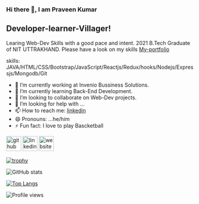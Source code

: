 ### Hi there 👋, I am Praveen Kumar

## Developer-learner-Villager!
Learing Web-Dev Skills with a good pace and intent. 2021 B.Tech Graduate of NIT UTTRAKHAND. Please have a look on my skills [My-portfolio](https://kumar-praveen-k.github.io/)

skills: JAVA/HTML/CSS/Bootstrap/JavaScript/Reactjs/Redux/hooks/Nodejs/Expressjs/Mongodb/Git
- 🔭 I’m currently working at Invenio Bussiness Solutions.
- 🌱 I’m currently learning Back-End Development.
- 👯 I’m looking to collaborate on Web-Dev projects.
- 🤔 I’m looking for help with ...
- 📫 How to reach me: [linkedin](https://www.linkedin.com/in/kumar-praveen-k/)
- 😄 Pronouns: ...he/him
- ⚡ Fun fact: I love to play Bascketball


[<img src='https://cdn.jsdelivr.net/npm/simple-icons@3.0.1/icons/github.svg' alt='github' height='40'>](https://github.com/kumar-praveen-k)  [<img src='https://cdn.jsdelivr.net/npm/simple-icons@3.0.1/icons/linkedin.svg' alt='linkedin' height='40'>](https://www.linkedin.com/in/kumar-praveen-k/)  [<img src='https://cdn.jsdelivr.net/npm/simple-icons@3.0.1/icons/icloud.svg' alt='website' height='40'>](https://kumar-praveen-k.github.io)

[![trophy](https://github-profile-trophy.vercel.app/?username=kumar-praveen-k)](https://github.com/ryo-ma/github-profile-trophy)

![GitHub stats](https://github-readme-stats.vercel.app/api?username=kumar-praveen-k&show_icons=true)  

[![Top Langs](https://github-readme-stats.vercel.app/api/top-langs/?username=kumar-praveen-k)](https://github.com/anuraghazra/github-readme-stats)

![Profile views](https://gpvc.arturio.dev/kumar-praveen-k)
